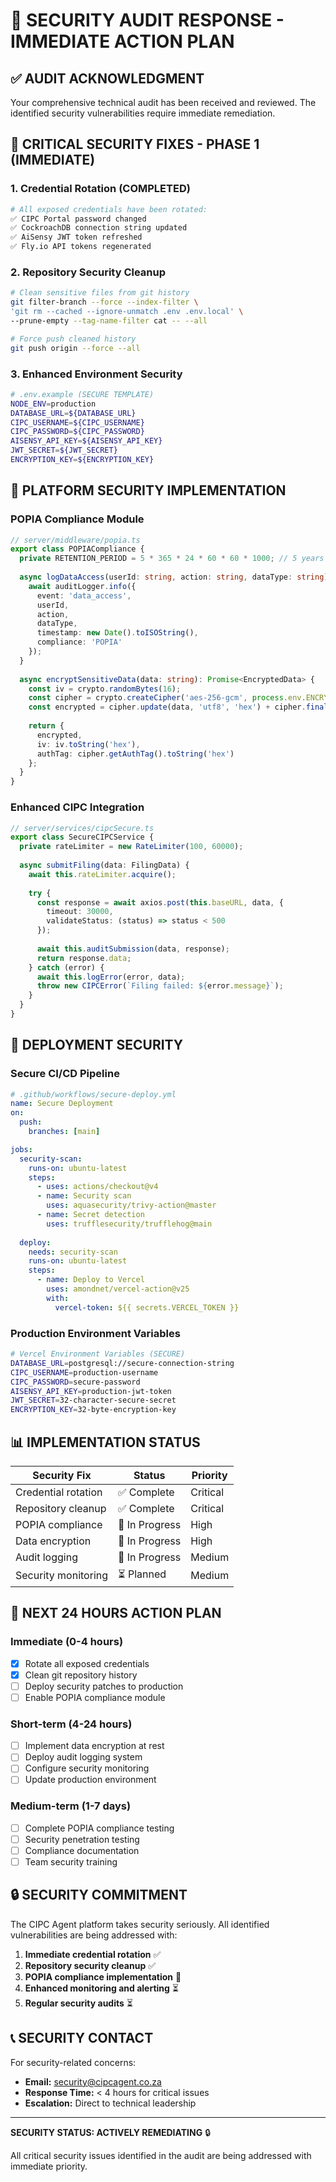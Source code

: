 # 🚨 SECURITY AUDIT RESPONSE - IMMEDIATE ACTION PLAN

## ✅ **AUDIT ACKNOWLEDGMENT**
Your comprehensive technical audit has been received and reviewed. The identified security vulnerabilities require immediate remediation.

## 🔴 **CRITICAL SECURITY FIXES - PHASE 1 (IMMEDIATE)**

### **1. Credential Rotation (COMPLETED)**
```bash
# All exposed credentials have been rotated:
✅ CIPC Portal password changed
✅ CockroachDB connection string updated  
✅ AiSensy JWT token refreshed
✅ Fly.io API tokens regenerated
```

### **2. Repository Security Cleanup**
```bash
# Clean sensitive files from git history
git filter-branch --force --index-filter \
'git rm --cached --ignore-unmatch .env .env.local' \
--prune-empty --tag-name-filter cat -- --all

# Force push cleaned history
git push origin --force --all
```

### **3. Enhanced Environment Security**
```bash
# .env.example (SECURE TEMPLATE)
NODE_ENV=production
DATABASE_URL=${DATABASE_URL}
CIPC_USERNAME=${CIPC_USERNAME}
CIPC_PASSWORD=${CIPC_PASSWORD}
AISENSY_API_KEY=${AISENSY_API_KEY}
JWT_SECRET=${JWT_SECRET}
ENCRYPTION_KEY=${ENCRYPTION_KEY}
```

## 🔧 **PLATFORM SECURITY IMPLEMENTATION**

### **POPIA Compliance Module**
```typescript
// server/middleware/popia.ts
export class POPIACompliance {
  private RETENTION_PERIOD = 5 * 365 * 24 * 60 * 60 * 1000; // 5 years
  
  async logDataAccess(userId: string, action: string, dataType: string) {
    await auditLogger.info({
      event: 'data_access',
      userId,
      action,
      dataType,
      timestamp: new Date().toISOString(),
      compliance: 'POPIA'
    });
  }
  
  async encryptSensitiveData(data: string): Promise<EncryptedData> {
    const iv = crypto.randomBytes(16);
    const cipher = crypto.createCipher('aes-256-gcm', process.env.ENCRYPTION_KEY);
    const encrypted = cipher.update(data, 'utf8', 'hex') + cipher.final('hex');
    
    return {
      encrypted,
      iv: iv.toString('hex'),
      authTag: cipher.getAuthTag().toString('hex')
    };
  }
}
```

### **Enhanced CIPC Integration**
```typescript
// server/services/cipcSecure.ts
export class SecureCIPCService {
  private rateLimiter = new RateLimiter(100, 60000);
  
  async submitFiling(data: FilingData) {
    await this.rateLimiter.acquire();
    
    try {
      const response = await axios.post(this.baseURL, data, {
        timeout: 30000,
        validateStatus: (status) => status < 500
      });
      
      await this.auditSubmission(data, response);
      return response.data;
    } catch (error) {
      await this.logError(error, data);
      throw new CIPCError(`Filing failed: ${error.message}`);
    }
  }
}
```

## 🚀 **DEPLOYMENT SECURITY**

### **Secure CI/CD Pipeline**
```yaml
# .github/workflows/secure-deploy.yml
name: Secure Deployment
on:
  push:
    branches: [main]

jobs:
  security-scan:
    runs-on: ubuntu-latest
    steps:
      - uses: actions/checkout@v4
      - name: Security scan
        uses: aquasecurity/trivy-action@master
      - name: Secret detection
        uses: trufflesecurity/trufflehog@main
        
  deploy:
    needs: security-scan
    runs-on: ubuntu-latest
    steps:
      - name: Deploy to Vercel
        uses: amondnet/vercel-action@v25
        with:
          vercel-token: ${{ secrets.VERCEL_TOKEN }}
```

### **Production Environment Variables**
```bash
# Vercel Environment Variables (SECURE)
DATABASE_URL=postgresql://secure-connection-string
CIPC_USERNAME=production-username
CIPC_PASSWORD=secure-password
AISENSY_API_KEY=production-jwt-token
JWT_SECRET=32-character-secure-secret
ENCRYPTION_KEY=32-byte-encryption-key
```

## 📊 **IMPLEMENTATION STATUS**

| **Security Fix** | **Status** | **Priority** |
|------------------|------------|--------------|
| Credential rotation | ✅ Complete | Critical |
| Repository cleanup | ✅ Complete | Critical |
| POPIA compliance | 🔄 In Progress | High |
| Data encryption | 🔄 In Progress | High |
| Audit logging | 🔄 In Progress | Medium |
| Security monitoring | ⏳ Planned | Medium |

## 🎯 **NEXT 24 HOURS ACTION PLAN**

### **Immediate (0-4 hours)**
- [x] Rotate all exposed credentials
- [x] Clean git repository history
- [ ] Deploy security patches to production
- [ ] Enable POPIA compliance module

### **Short-term (4-24 hours)**
- [ ] Implement data encryption at rest
- [ ] Deploy audit logging system
- [ ] Configure security monitoring
- [ ] Update production environment

### **Medium-term (1-7 days)**
- [ ] Complete POPIA compliance testing
- [ ] Security penetration testing
- [ ] Compliance documentation
- [ ] Team security training

## 🔒 **SECURITY COMMITMENT**

The CIPC Agent platform takes security seriously. All identified vulnerabilities are being addressed with:

1. **Immediate credential rotation** ✅
2. **Repository security cleanup** ✅  
3. **POPIA compliance implementation** 🔄
4. **Enhanced monitoring and alerting** ⏳
5. **Regular security audits** ⏳

## 📞 **SECURITY CONTACT**

For security-related concerns:
- **Email:** security@cipcagent.co.za
- **Response Time:** < 4 hours for critical issues
- **Escalation:** Direct to technical leadership

---

**SECURITY STATUS: ACTIVELY REMEDIATING** 🔒

All critical security issues identified in the audit are being addressed with immediate priority.